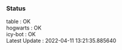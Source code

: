 ### Status


table : OK  
hogwarts : OK  
icy-bot : OK  
Latest Update : 2022-04-11 13:21:35.885640
